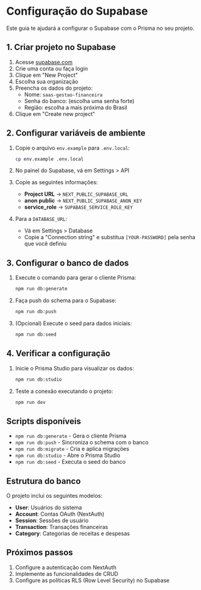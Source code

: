 # Configuração do Supabase

Este guia te ajudará a configurar o Supabase com o Prisma no seu projeto.

## 1. Criar projeto no Supabase

1. Acesse [supabase.com](https://supabase.com)
2. Crie uma conta ou faça login
3. Clique em "New Project"
4. Escolha sua organização
5. Preencha os dados do projeto:
   - Nome: `saas-gestao-financeira`
   - Senha do banco: (escolha uma senha forte)
   - Região: escolha a mais próxima do Brasil
6. Clique em "Create new project"

## 2. Configurar variáveis de ambiente

1. Copie o arquivo `env.example` para `.env.local`:
   ```bash
   cp env.example .env.local
   ```

2. No painel do Supabase, vá em Settings > API
3. Copie as seguintes informações:
   - **Project URL** → `NEXT_PUBLIC_SUPABASE_URL`
   - **anon public** → `NEXT_PUBLIC_SUPABASE_ANON_KEY`
   - **service_role** → `SUPABASE_SERVICE_ROLE_KEY`

4. Para a `DATABASE_URL`:
   - Vá em Settings > Database
   - Copie a "Connection string" e substitua `[YOUR-PASSWORD]` pela senha que você definiu

## 3. Configurar o banco de dados

1. Execute o comando para gerar o cliente Prisma:
   ```bash
   npm run db:generate
   ```

2. Faça push do schema para o Supabase:
   ```bash
   npm run db:push
   ```

3. (Opcional) Execute o seed para dados iniciais:
   ```bash
   npm run db:seed
   ```

## 4. Verificar a configuração

1. Inicie o Prisma Studio para visualizar os dados:
   ```bash
   npm run db:studio
   ```

2. Teste a conexão executando o projeto:
   ```bash
   npm run dev
   ```

## Scripts disponíveis

- `npm run db:generate` - Gera o cliente Prisma
- `npm run db:push` - Sincroniza o schema com o banco
- `npm run db:migrate` - Cria e aplica migrações
- `npm run db:studio` - Abre o Prisma Studio
- `npm run db:seed` - Executa o seed do banco

## Estrutura do banco

O projeto inclui os seguintes modelos:

- **User**: Usuários do sistema
- **Account**: Contas OAuth (NextAuth)
- **Session**: Sessões de usuário
- **Transaction**: Transações financeiras
- **Category**: Categorias de receitas e despesas

## Próximos passos

1. Configure a autenticação com NextAuth
2. Implemente as funcionalidades de CRUD
3. Configure as políticas RLS (Row Level Security) no Supabase
